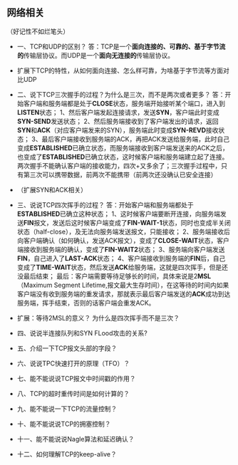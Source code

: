 ## 网络相关
（好记性不如烂笔头）
* 一、TCP和UDP的区别？
答：TCP是一个**面向连接的、可靠的、基于字节流的**传输层协议。而UDP是一个**面向无连接的**传输层协议。
* 扩展下TCP的特性，从如何面向连接、怎么样可靠，为啥基于字节流等方面对比UDP

* 二、说下TCP三次握手的过程？为什么是三次，而不是两次或者更多？
答：开始客户端和服务端都是处于**CLOSE**状态，服务端开始接听某个端口，进入到**LISTEN**状态；
1、然后客户端发起连接请求，发送**SYN**，客户端此时变成**SYN-SEND**发送状态；
2、然后服务端接收到了客户端发出的请求，返回**SYN**和**ACK**（对应客户端发来的SYN），服务端此时变成**SYN-REVD**接收状态；
3、最后客户端接收到服务端的ACK，再把ACK发送给服务端，此时自己变成**ESTABLISHED**已确立状态，而服务端接收到客户端发送来的ACK之后，也变成了**ESTABLISHED**已确立状态，这时候客户端和服务端建立起了连接。
两次握手不能确认客户端的接收能力，四次+又多余了；三次握手过程中，只有第三次可以携带数据，前两次不能携带（前两次还没确认已安全连接）

* （扩展SYN和ACK相关）

* 三、说说TCP四次挥手的过程？
答：开始客户端和服务端都处于**ESTABLISHED**已确立这种状态；
1、这时候客户端要断开连接，向服务端发送**FIN**报文，发送后这时候客户端变成了**FIN-WAIT-1**状态，同时也变成半关闭状态（half-close），及无法向服务端发送报文，只能接收；
2、服务端接收后向客户端确认（如何确认，发送ACK报文），变成了**CLOSE-WAIT**状态，客户端接收到服务端的确认，变成了**FIN-WAIT2**状态；
3、服务端向客户端发送**FIN**，自己进入了**LAST-ACK**状态；
4、客户端接收到服务端的**FIN**后，自己变成了**TIME-WAIT**状态，然后发送**ACK**给服务端，这就是四次挥手，但是还没最后结束；
最后：客户端需要等待足够长的时间，具体来说是2**MSL**（Maximum Segment Lifetime,报文最大生存时间），在这等待的时间内如果客户端没有收到服务端的重发请求，那就表示最后客户端发送的**ACK**成功到达服务端，挥手结束，否则的话客户端会重发ACK。
* 扩展：等待2MSL的意义？ 为什么是四次挥手而不是三次？

* 四、说说半连接队列和SYN FLood攻击的关系?


* 五、介绍一下TCP报文头部的字段？

* 六、说说TPC快速打开的原理（TFO）？

* 七、能不能说说TCP报文中时间戳的作用？

* 八、TCP的超时重传时间是如何计算的？

* 九、能不能说一下TCP的流量控制？

* 十、能不能说说TCP的拥塞控制？

* 十一、能不能说说Nagle算法和延迟确认？

* 十二、如何理解TCP的keep-alive？
